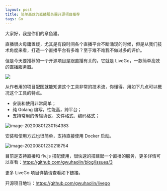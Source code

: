 ```yaml
---
layout: post
title: 简单高效的直播服务器开源项目推荐
tags: Go
---
```


大家好，我是你们的章鱼猫。

直播很火毋庸置疑，尤其是有段时间各个直播平台不断涌现的时候，但是从我们技术角度来看，打造一个直播平台有多难？至于难不难我不做过多的评价。

但是今天要推荐的一个开源项目是跟直播有关的，它就是 LiveGo，一款简单高效的直播服务器。

![](https://raw.githubusercontent.com/ZhuPeng/pic/master/images/compress_logo.live.go.png)

从作者用的项目配图就能知道这个工具非常的技术流，你懂得。用如下几点可以概况这个工具的特点。

- 安装和使用非常简单；
- 纯 Golang 编写，性能高，跨平台；
- 支持常用的传输协议、文件格式、编码格式；

![image-20200801230154383](https://raw.githubusercontent.com/ZhuPeng/pic/master/images/compress_image-20200801230154383.png)

安装和使用方式也很简单，支持直接使用 Docker 启动。

![image-20200801230218754](https://raw.githubusercontent.com/ZhuPeng/pic/master/images/compress_image-20200801230218754.png)

目前是支持直接和 flv.js 搭配使用，很快速的搭建起一个直播的服务，更多详情可以查看：https://github.com/gwuhaolin/blog/issues/3

更多 LiveGo 项目详情请查看如下链接。

开源项目地址：https://github.com/gwuhaolin/livego

